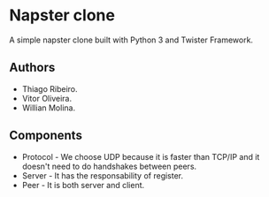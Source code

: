 # Napster clone

A simple napster clone built with Python 3 and Twister Framework.

## Authors

- Thiago Ribeiro.
- Vitor Oliveira.
- Willian Molina.

## Components

- Protocol - We choose UDP because it is faster than TCP/IP and it doesn't need to do handshakes between peers.
- Server - It has the responsability of register.
- Peer - It is both server and client.